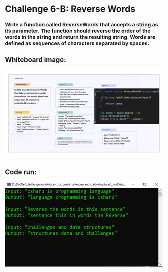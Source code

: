 # Challenge 6-B: Reverse Words
### Write a function called ReverseWords that accepts a string as its parameter. The function should reverse the order of the words in the string and return the resulting string. Words are defined as sequences of characters separated by spaces.

## Whiteboard image:
![Reverse Words](reverse-words-whiteboard.PNG)

## Code run:
![Code run](reverse-words-run.PNG)